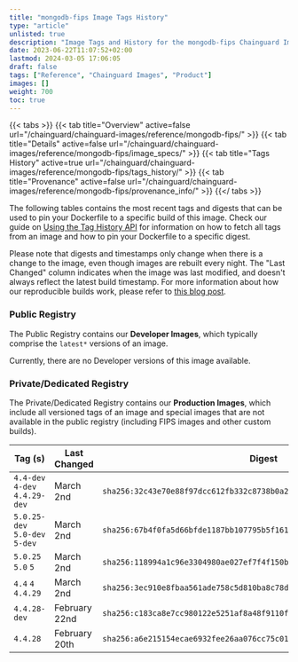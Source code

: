 ```yaml
---
title: "mongodb-fips Image Tags History"
type: "article"
unlisted: true
description: "Image Tags and History for the mongodb-fips Chainguard Image"
date: 2023-06-22T11:07:52+02:00
lastmod: 2024-03-05 17:06:05
draft: false
tags: ["Reference", "Chainguard Images", "Product"]
images: []
weight: 700
toc: true
---
```


{{< tabs >}}
{{< tab title="Overview" active=false url="/chainguard/chainguard-images/reference/mongodb-fips/" >}}
{{< tab title="Details" active=false url="/chainguard/chainguard-images/reference/mongodb-fips/image_specs/" >}}
{{< tab title="Tags History" active=true url="/chainguard/chainguard-images/reference/mongodb-fips/tags_history/" >}}
{{< tab title="Provenance" active=false url="/chainguard/chainguard-images/reference/mongodb-fips/provenance_info/" >}}
{{</ tabs >}}

The following tables contains the most recent tags and digests that can be used to pin your Dockerfile to a specific build of this image. Check our guide on [Using the Tag History API](/chainguard/chainguard-images/using-the-tag-history-api/) for information on how to fetch all tags from an image and how to pin your Dockerfile to a specific digest.

Please note that digests and timestamps only change when there is a change to the image, even though images are rebuilt every night. The "Last Changed" column indicates when the image was last modified, and doesn't always reflect the latest build timestamp. For more information about how our reproducible builds work, please refer to [this blog post](https://www.chainguard.dev/unchained/reproducing-chainguards-reproducible-image-builds).

### Public Registry
The Public Registry contains our **Developer Images**, which typically comprise the `latest*` versions of an image.

Currently, there are no Developer versions of this image available.

### Private/Dedicated Registry
The Private/Dedicated Registry contains our **Production Images**, which include all versioned tags of an image and special images that are not available in the public registry (including FIPS images and other custom builds).

| Tag (s)                         | Last Changed  | Digest                                                                    |
|---------------------------------|---------------|---------------------------------------------------------------------------|
|  `4.4-dev` `4-dev` `4.4.29-dev` | March 2nd     | `sha256:32c43e70e88f97dcc612fb332c8738b0a20d30c9a0c80bf8dcf3d277e23f1a75` |
|  `5.0.25-dev` `5.0-dev` `5-dev` | March 2nd     | `sha256:67b4f0fa5d66bfde1187bb107795b5f161094e56c4d56adb0100e1d933513fab` |
|  `5.0.25` `5.0` `5`             | March 2nd     | `sha256:118994a1c96e3304980ae027ef7f4f150b323de90f4e2840681c072eab8cdaf0` |
|  `4.4` `4` `4.4.29`             | March 2nd     | `sha256:3ec910e8fbaa561ade758c5d810ba8c78d045de18c1008205dcd97cc5a3db6b5` |
|  `4.4.28-dev`                   | February 22nd | `sha256:c183ca8e7cc980122e5251af8a48f9110fef33d826bf0a6a024433cf1c559e67` |
|  `4.4.28`                       | February 20th | `sha256:a6e215154ecae6932fee26aa076cc75c016376d42572a9a846579259404ec69c` |

